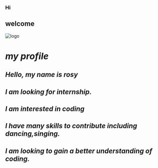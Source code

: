 ### Hi 
## welcome
![logo](https://encrypted-tbn0.gstatic.com/images?q=tbn:ANd9GcTzGLFXu51ksgvTOPsb5euzMstRfDKJk8L6QQ&usqp=CAU)
# *my profile*
## *Hello, my name is rosy*
## ***I am looking for internship.***
## ***I am interested in coding***
## ***I have many skills to contribute including dancing,singing.***
## ***I am looking to gain a better understanding of coding.***

<!--
**rosytentu/rosytentu** is a ✨ _special_ ✨ repository because its `README.md` (this file) appears on your GitHub profile.

Here are some ideas to get you started:

- 🔭 I’m currently working on ...
- 🌱 I’m currently learning ...
- 👯 I’m looking to collaborate on ...
- 🤔 I’m looking for help with ...
- 💬 Ask me about ...
- 📫 How to reach me: ...
- 😄 Pronouns: ...
- ⚡ Fun fact: ...
-->
